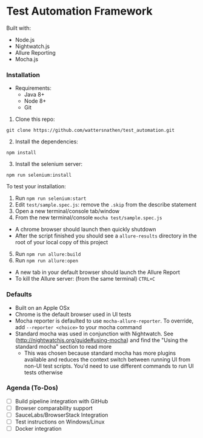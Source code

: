 # Test Automation Framework
Built with:
* Node.js
* Nightwatch.js
* Allure Reporting
* Mocha.js

### Installation
* Requirements:
  * Java 8+
  * Node 8+
  * Git

1. Clone this repo:
```shell
git clone https://github.com/wattersnathen/test_automation.git
```

2. Install the dependencies:
```shell
npm install
```

3. Install the selenium server:
```shell
npm run selenium:install
```

To test your installation:
1. Run `npm run selenium:start`
2. Edit `test/sample.spec.js`: remove the `.skip` from the describe statement
3. Open a new terminal/console tab/window
4. From the new terminal/console `mocha test/sample.spec.js`
  * A chrome browser should launch then quickly shutdown
  * After the script finished you should see a `allure-results` directory in the root of your local copy of this project
5. Run `npm run allure:build`
6. Run `npm run allure:open`
  * A new tab in your default browser should launch the Allure Report
  * To kill the Allure server: (from the same terminal) `CTRL+C`

### Defaults
* Built on an Apple OSx
* Chrome is the default browser used in UI tests
* Mocha reporter is defaulted to use `mocha-allure-reporter`. To override, add `--reporter <choice>` to your mocha command
* Standard mocha was used in conjunction with Nightwatch. See (http://nightwatchjs.org/guide#using-mocha) and find the "Using the standard mocha" section to read more
  * This was chosen because standard mocha has more plugins available and reduces the context switch between running UI from non-UI test scripts. You'd need to use different commands to run UI tests otherwise
  
### Agenda (To-Dos)
- [ ] Build pipeline integration with GitHub
- [ ] Browser comparability support
- [ ] SauceLabs/BrowserStack Integration
- [ ] Test instructions on Windows/Linux
- [ ] Docker integration